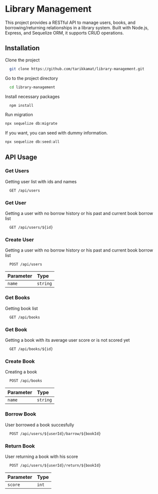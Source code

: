 
# Library Management

This project provides a RESTful API to manage users, books, and borrowing/returning relationships in a library system. Built with Node.js, Express, and Sequelize ORM, it supports CRUD operations.
## Installation

Clone the project

```bash
  git clone https://github.com/tarikkamat/library-management.git
```

Go to the project directory

```bash
  cd library-management
```

Install necessary packages

```bash
  npm install
```

Run migration

```bash
npx sequelize db:migrate
```

If you want, you can seed with dummy information.

```bash
npx sequelize db:seed:all
```

## API Usage

### Get Users
Getting user list with ids and names

```http
  GET /api/users
```

### Get User
Getting a user with no borrow history or his past and current book borrow list

```http
  GET /api/users/${id}
```

### Create User
Getting a user with no borrow history or his past and current book borrow list

```http
  POST /api/users
```

| Parameter | Type     |
| :-------- | :------- |
| `name`    | `string` |

### Get Books
Getting book list

```http
  GET /api/books
```

### Get Book
Getting a book with its average user score or is not scored yet

```http
  GET /api/books/${id}
```

### Create Book
Creating a book

```http
  POST /api/books
```

| Parameter | Type     |
| :-------- | :------- |
| `name`    | `string` |

### Borrow Book
User borrowed a book succesfully

```http
  POST /api/users/${userId}/barrow/${bookId}
```

### Return Book
User returning a book with his score

```http
  POST /api/users/${userId}/return/${bookId}
```

| Parameter | Type     |
| :-------- | :------- |
| `score`   | `int`    |


